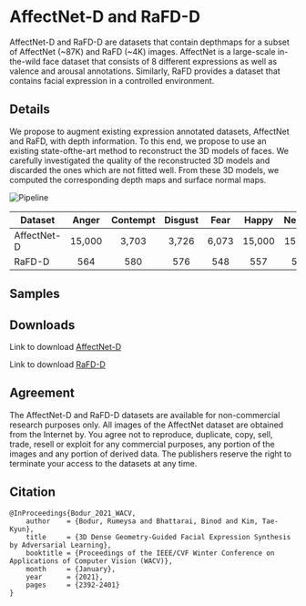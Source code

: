 # AffectNet-D and RaFD-D

AffectNet-D and RaFD-D are datasets that contain depthmaps for a subset of AffectNet (~87K) and RaFD (~4K) images. 
AffectNet is a large-scale in-the-wild face dataset that consists of 8 different expressions as well as valence and arousal annotations. 
Similarly, RaFD provides a dataset that contains facial expression in a controlled environment.

## Details

We propose to augment existing expression annotated datasets, AffectNet and RaFD, with depth information. To this end, we propose to use an existing state-ofthe-art method to reconstruct the 3D models of faces. We carefully investigated the quality of the reconstructed 3D models and discarded the ones which are not fitted well. From these 3D models, we computed the corresponding depth maps and surface normal maps. 

![Pipeline](https://github.com/rumi-b/3d-dense_geo_expression_synthesis/blob/main/images/depthmap_pipeline.png)

| Dataset     | Anger | Contempt | Disgust | Fear | Happy | Neutral | Sadness | Surprise | Total |
| ------------|:-----:|:--------:|:-------:|:----:|:-----:|:-------:|:-------:|:--------:|:-----:|
| AffectNet-D | 15,000|3,703     |3,726    |6,073 |15,000 |15,000   |15,000   |13,604    |87,106 |
| RaFD-D      | 564   |580       |576      | 548  | 557   |585      |569      | 515      |4,494  |

## Samples




## Downloads
Link to download [AffectNet-D](https://drive.google.com/file/d/1i89A_br_OA2Oe5fjrwaOvpzo-Fw4ClSe/view?usp=sharing)

Link to download [RaFD-D](https://drive.google.com/file/d/1Z5WL2bUZw5w9SjoIHo2Se3mdn19AU7Xt/view?usp=sharing)


## Agreement

The AffectNet-D and RaFD-D datasets are available for non-commercial research purposes only.
All images of the AffectNet dataset are obtained from the Internet by. 
You agree not to reproduce, duplicate, copy, sell, trade, resell or exploit for any commercial purposes, any portion of the images and any portion of derived data. The publishers reserve the right to terminate your access to the datasets at any time.

## Citation
```
@InProceedings{Bodur_2021_WACV,
    author    = {Bodur, Rumeysa and Bhattarai, Binod and Kim, Tae-Kyun},
    title     = {3D Dense Geometry-Guided Facial Expression Synthesis by Adversarial Learning},
    booktitle = {Proceedings of the IEEE/CVF Winter Conference on Applications of Computer Vision (WACV)},
    month     = {January},
    year      = {2021},
    pages     = {2392-2401}
}
```
